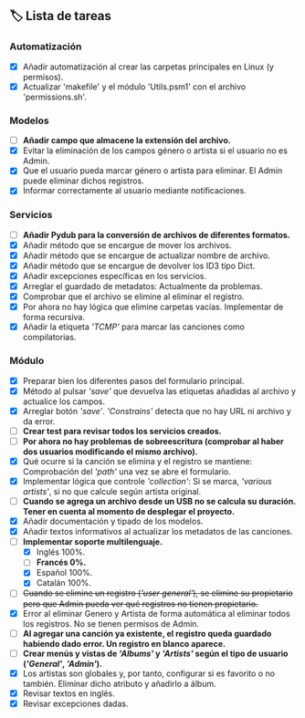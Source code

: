 ## 🏷️ Lista de tareas

### Automatización

 - [x] Añadir automatización al crear las carpetas principales en Linux (y permisos).
 - [x] Actualizar 'makefile' y el módulo 'Utils.psm1' con el archivo 'permissions.sh'.

### Modelos

 - [ ] **Añadir campo que almacene la extensión del archivo.**
 - [x] Evitar la eliminación de los campos género o artista si el usuario no es Admin.
 - [x] Que el usuario pueda marcar género o artista para eliminar. El Admin puede eliminar dichos registros.
 - [x] Informar correctamente al usuario mediante notificaciones.

### Servicios

 - [ ] **Añadir Pydub para la conversión de archivos de diferentes formatos.**
 - [x] Añadir método que se encargue de mover los archivos.
 - [x] Añadir método que se encargue de actualizar nombre de archivo.
 - [x] Añadir método que se encargue de devolver los ID3 tipo Dict.
 - [x] Añadir excepciones específicas en los servicios.
 - [x] Arreglar el guardado de metadatos: Actualmente da problemas.
 - [x] Comprobar que el archivo se elimine al eliminar el registro.
 - [x] Por ahora no hay lógica que elimine carpetas vacías. Implementar de forma recursiva.
 - [x] Añadir la etiqueta *'TCMP'* para marcar las canciones como compilatorias.

### Módulo

 - [x] Preparar bien los diferentes pasos del formulario principal.
 - [x] Método al pulsar *'save'* que devuelva las etiquetas añadidas al archivo y actualice los campos.
 - [x] Arreglar botón *'save'*. *'Constrains'* detecta que no hay URL ni archivo y da error.
 - [ ] **Crear test para revisar todos los servicios creados.**
 - [ ] **Por ahora no hay problemas de sobreescritura (comprobar al haber dos usuarios modificando el mismo archivo).**
 - [x] Qué ocurre si la canción se elimina y el registro se mantiene: Comprobación del *'path'* una vez se abre el formulario.
 - [x] Implementar lógica que controle *'collection'*: Si se marca, *'various artists'*, si no que calcule según artista original.
 - [ ] **Cuando se agrega un archivo desde un USB no se calcula su duración. Tener en cuenta al momento de desplegar el proyecto.**
 - [x] Añadir documentación y tipado de los modelos.
 - [x] Añadir textos informativos al actualizar los metadatos de las canciones.
 - [ ] **Implementar soporte multilenguaje.**
   - [x] Inglés 100%.
   - [ ] **Francés 0%.**
   - [x] Español 100%.
   - [x] Catalán 100%.
 - [ ] ~~Cuando se elimine un registro (*'user general'*), se elimine su propietario pero que Admin pueda ver qué registros no tienen propietario.~~
 - [x] Error al eliminar Genero y Artista de forma automática al eliminar todos los registros. No se tienen permisos de Admin.
 - [ ] **Al agregar una canción ya existente, el registro queda guardado habiendo dado error. Un registro en blanco aparece.**
 - [ ] **Crear menús y vistas de *'Albums'* y *'Artists'* según el tipo de usuario (*'General'*, *'Admin'*).**
 - [x] Los artistas son globales y, por tanto, configurar si es favorito o no también. Eliminar dicho atributo y añadirlo a álbum.
 - [x] Revisar textos en inglés.
 - [x] Revisar excepciones dadas.
